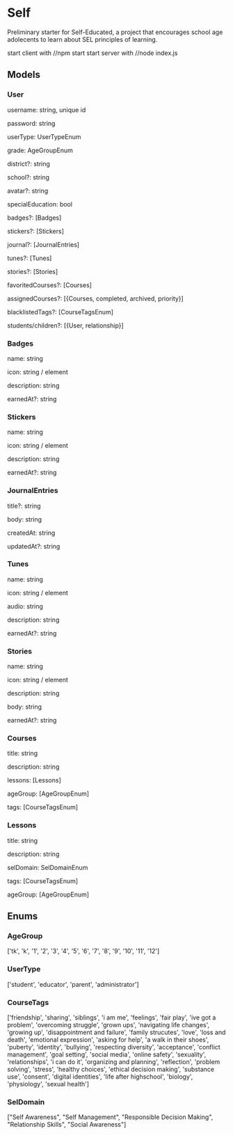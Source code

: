 # Self

Preliminary starter for Self-Educated, a project that encourages school age adolecents to learn about SEL principles of learning.

start client with //npm start
start server with //node index.js

## Models

### User

username: string, unique id

password: string

userType: UserTypeEnum

grade: AgeGroupEnum

district?: string

school?: string

avatar?: string

specialEducation: bool

badges?: [Badges]

stickers?: [Stickers]

journal?: [JournalEntries]

tunes?: [Tunes]

stories?: [Stories]

favoritedCourses?: [Courses]

assignedCourses?: [{Courses, completed, archived, priority}]

blacklistedTags?: [CourseTagsEnum]

students/children?: [{User, relationship}]

### Badges

name: string

icon: string / element

description: string

earnedAt?: string

### Stickers

name: string

icon: string / element

description: string

earnedAt?: string

### JournalEntries

title?: string

body: string

createdAt: string

updatedAt?: string

### Tunes

name: string

icon: string / element

audio: string

description: string

earnedAt?: string

### Stories

name: string

icon: string / element

description: string

body: string

earnedAt?: string

### Courses

title: string

description: string

lessons: [Lessons]

ageGroup: [AgeGroupEnum]

tags: [CourseTagsEnum]

### Lessons

title: string

description: string

selDomain: SelDomainEnum

tags: [CourseTagsEnum]

ageGroup: [AgeGroupEnum]

## Enums

### AgeGroup

['tk', 'k', '1', '2', '3', '4', '5', '6', '7', '8', '9', '10', '11', '12']

### UserType

['student', 'educator', 'parent', 'administrator']

### CourseTags

['friendship', 'sharing', 'siblings', 'i am me', 'feelings', 'fair play', 'ive got a problem', 'overcoming struggle', 'grown ups', 'navigating life changes', 'growing up', 'disappointment and failure', 'family strucutes', 'love', 'loss and death', 'emotional expression', 'asking for help', 'a walk in their shoes', 'puberty', 'identity', 'bullying', 'respecting diversity', 'acceptance', 'conflict management', 'goal setting', 'social media', 'online safety', 'sexuality', 'relationships', 'i can do it', 'organizing and planning', 'reflection', 'problem solving', 'stress', 'healthy choices', 'ethical decision making', 'substance use', 'consent', 'digital identities', 'life after highschool', 'biology', 'physiology', 'sexual health']

### SelDomain

["Self Awareness", "Self Management", "Responsible Decision Making", "Relationship Skills", "Social Awareness"]
